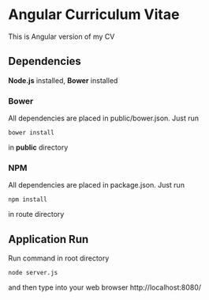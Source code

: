 # Angular Curriculum Vitae

This is Angular version of my CV

## Dependencies

**Node.js** installed, **Bower** installed

### Bower

All dependencies are placed in public/bower.json. Just run
```
bower install
```
in **public** directory

### NPM

All dependencies are placed in package.json. Just run
```
npm install
```
in route directory

## Application Run
Run command in root directory
```
node server.js
```
and then type into your web browser http://localhost:8080/